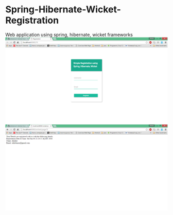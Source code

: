 # Spring-Hibernate-Wicket-Registration
Web application using spring, hibernate, wicket frameworks
<img src="images/registrer.png"/>
<img src="images/registrer_info.png"/>


